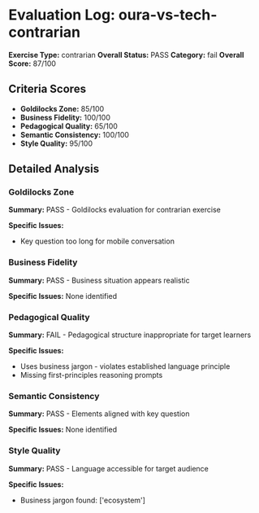 # Evaluation Log: oura-vs-tech-contrarian

**Exercise Type:** contrarian
**Overall Status:** PASS
**Category:** fail
**Overall Score:** 87/100

## Criteria Scores

- **Goldilocks Zone:** 85/100
- **Business Fidelity:** 100/100
- **Pedagogical Quality:** 65/100
- **Semantic Consistency:** 100/100
- **Style Quality:** 95/100

## Detailed Analysis

### Goldilocks Zone
**Summary:** PASS - Goldilocks evaluation for contrarian exercise

**Specific Issues:**
- Key question too long for mobile conversation

### Business Fidelity
**Summary:** PASS - Business situation appears realistic

**Specific Issues:** None identified

### Pedagogical Quality
**Summary:** FAIL - Pedagogical structure inappropriate for target learners

**Specific Issues:**
- Uses business jargon - violates established language principle
- Missing first-principles reasoning prompts

### Semantic Consistency
**Summary:** PASS - Elements aligned with key question

**Specific Issues:** None identified

### Style Quality
**Summary:** PASS - Language accessible for target audience

**Specific Issues:**
- Business jargon found: ['ecosystem']

